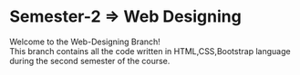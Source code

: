 # Semester-2 => Web Designing
Welcome to the Web-Designing Branch!
<br>
This branch contains all the code written in HTML,CSS,Bootstrap language during the second semester of the course.
